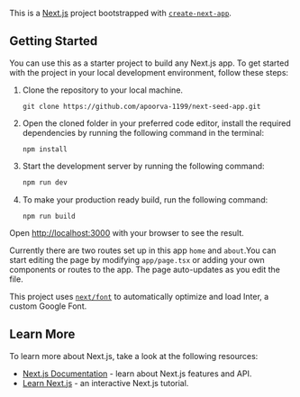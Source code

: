 This is a [Next.js](https://nextjs.org/) project bootstrapped with [`create-next-app`](https://github.com/vercel/next.js/tree/canary/packages/create-next-app).

## Getting Started

You can use this as a starter project to build any Next.js app.
To get started with the project in your local development environment, follow these steps:

1. Clone the repository to your local machine.


    ```
    git clone https://github.com/apoorva-1199/next-seed-app.git
    ```
 
2. Open the cloned folder in your preferred code editor, install the required dependencies by running the following command in the terminal:

    ```
    npm install
    ```

3. Start the development server by running the following command:
    ```bash
    npm run dev
    ```

4. To make your production ready build, run the following command:
    ```
    npm run build
    ```

Open [http://localhost:3000](http://localhost:3000) with your browser to see the result.

Currently there are two routes set up in this app `home` and `about`.You can start editing the page by modifying `app/page.tsx` or adding your own components or routes to the app. The page auto-updates as you edit the file.

This project uses [`next/font`](https://nextjs.org/docs/basic-features/font-optimization) to automatically optimize and load Inter, a custom Google Font.

## Learn More

To learn more about Next.js, take a look at the following resources:

- [Next.js Documentation](https://nextjs.org/docs) - learn about Next.js features and API.
- [Learn Next.js](https://nextjs.org/learn) - an interactive Next.js tutorial.

